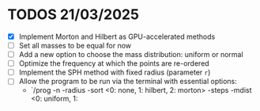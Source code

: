 # TODOS 21/03/2025

- [x] Implement Morton and Hilbert as GPU-accelerated methods
- [ ] Set all masses to be equal for now
- [ ] Add a new option to choose the mass distribution: uniform or normal
- [ ] Optimize the frequency at which the points are re-ordered
- [ ] Implement the SPH method with fixed radius (parameter `r`)
- [ ] Allow the program to be run via the terminal with essential options:
  - `/prog -n <particles> -radius <radius> -sort <0: none, 1: hilbert, 2: morton> -steps <steps> -mdist <0: uniform, 1:
